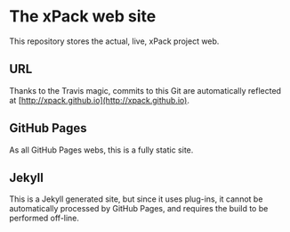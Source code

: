 # The xPack web site

This repository stores the actual, live, xPack project web.

## URL

Thanks to the Travis magic, commits to this Git are automatically reflected at [http://xpack.github.io](http://xpack.github.io).

## GitHub Pages

As all GitHub Pages webs, this is a fully static site.

## Jekyll

This is a Jekyll generated site, but since it uses plug-ins, it cannot be automatically processed by GitHub Pages, and requires the build to be performed off-line.
